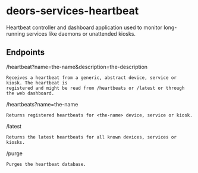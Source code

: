 deors-services-heartbeat
========================

Heartbeat controller and dashboard application used to monitor
long-running services like daemons or unattended kiosks.

Endpoints
---------

/heartbeat?name=the-name&description=the-description

    Receives a heartbeat from a generic, abstract device, service or kiosk. The heartbeat is
    registered and might be read from /heartbeats or /latest or through the web dashboard.

/heartbeats?name=the-name

    Returns registered heartbeats for <the-name> device, service or kiosk.

/latest

    Returns the latest heartbeats for all known devices, services or kiosks.

/purge

    Purges the heartbeat database.
